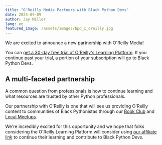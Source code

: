 ```yaml
---
title: "O'Reilly Media Partners with Black Python Devs"
date: 2024-09-09
author: Jay Miller
lang: en
featured_image: /assets/images/bpd_x_oreilly.jpg
---
```


We are excited to announce a new partnership with O'Reilly Media!

You can [get a 30-day free trial of O'Reilly's Learning Platform](https://oreillymedia.pxf.io/c/5713155/2126973/15173). If you continue past your trial, a portion of your subscription will go to Black Python Devs.

## A multi-faceted partnership

A common question from professionals is how to continue learning and what resources are trusted by other Python professionals.

Our partnership with O'Reilly is one that will see us providing O'Reilly content to communities of Black Pythonistas through our [Book Club](https://blackpythondevs.com/bookclub) and [Local Meetups](https://www.meetup.com/pro/black-python-devs).

We're incredibly excited for this opportunity and we hope that folks considering the O'Reilly Learning Platform will consider using [our affiliate link](https://oreillymedia.pxf.io/c/5713155/2126973/15173) to continue their learning and contribute to Black Python Devs.
